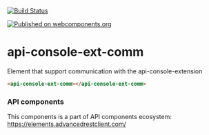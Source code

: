 [![Build Status](https://travis-ci.org/advanced-rest-client/api-url-data-model.svg?branch=stage)](https://travis-ci.org/advanced-rest-client/api-console-ext-comm)

[![Published on webcomponents.org](https://img.shields.io/badge/webcomponents.org-published-blue.svg)](https://www.webcomponents.org/element/advanced-rest-client/api-console-ext-comm)

# api-console-ext-comm

Element that support communication with the api-console-extension

```html
<api-console-ext-comm></api-console-ext-comm>
```

### API components

This components is a part of API components ecosystem: https://elements.advancedrestclient.com/
